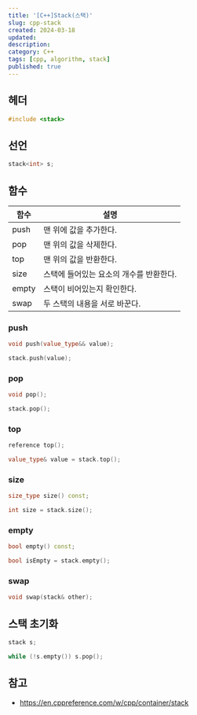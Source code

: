 ```yaml
---
title: '[C++]Stack(스택)'
slug: cpp-stack
created: 2024-03-18
updated:
description:
category: C++
tags: [cpp, algorithm, stack]
published: true
---
```


## 헤더

```cpp
#include <stack>
```

## 선언

```cpp
stack<int> s;
```

## 함수

| 함수  | 설명                                    |
| ----- | --------------------------------------- |
| push  | 맨 위에 값을 추가한다.                  |
| pop   | 맨 위의 값을 삭제한다.                  |
| top   | 맨 위의 값을 반환한다.                  |
| size  | 스택에 들어있는 요소의 개수를 반환한다. |
| empty | 스택이 비어있는지 확인한다.             |
| swap  | 두 스택의 내용을 서로 바꾼다.           |

### push

```cpp
void push(value_type&& value);

stack.push(value);
```

### pop

```cpp
void pop();

stack.pop();
```

### top

```cpp
reference top();

value_type& value = stack.top();
```

### size

```cpp
size_type size() const;

int size = stack.size();
```

### empty

```cpp
bool empty() const;

bool isEmpty = stack.empty();
```

### swap

```cpp
void swap(stack& other);
```

## 스택 초기화

```cpp
stack s;

while (!s.empty()) s.pop();
```

## 참고

- https://en.cppreference.com/w/cpp/container/stack
